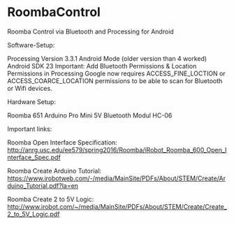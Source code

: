 # RoombaControl
Roomba Control via Bluetooth and Processing for Android

Software-Setup:

Processing  Version 3.3.1
Android Mode (older version than 4 worked)
Android SDK 23
Important: Add Bluetooth Permissions & Location Permissions in Processing
Google now requires ACCESS_FINE_LOCTION or ACCESS_COARCE_LOCATION permissions 
to be able to scan for Bluetooth or Wifi devices. 


Hardware Setup:

Roomba 651
Arduino Pro Mini 5V
Bluetooth Modul HC-06

Important links: 

Roomba Open Interface Specification:
http://anrg.usc.edu/ee579/spring2016/Roomba/iRobot_Roomba_600_Open_Interface_Spec.pdf

Roomba Create Arduino Tutorial:
https://www.irobotweb.com/-/media/MainSite/PDFs/About/STEM/Create/Arduino_Tutorial.pdf?la=en

Roomba Create 2 to 5V Logic:
http://www.irobot.com/~/media/MainSite/PDFs/About/STEM/Create/Create_2_to_5V_Logic.pdf
